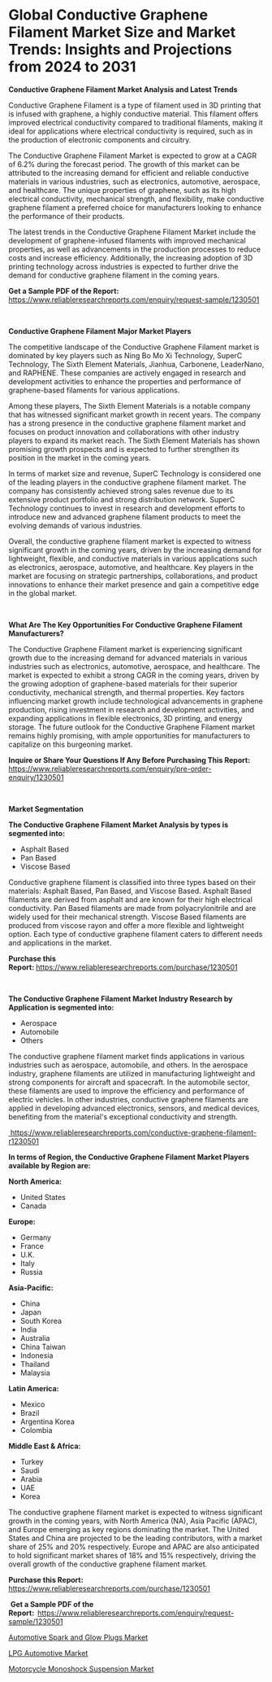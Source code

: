 <p><h1>Global Conductive Graphene Filament Market Size and Market Trends: Insights and Projections from 2024 to 2031</h1></p><p><strong>Conductive Graphene Filament Market Analysis and Latest Trends</strong></p>
<p><p>Conductive Graphene Filament is a type of filament used in 3D printing that is infused with graphene, a highly conductive material. This filament offers improved electrical conductivity compared to traditional filaments, making it ideal for applications where electrical conductivity is required, such as in the production of electronic components and circuitry.</p><p>The Conductive Graphene Filament Market is expected to grow at a CAGR of 6.2% during the forecast period. The growth of this market can be attributed to the increasing demand for efficient and reliable conductive materials in various industries, such as electronics, automotive, aerospace, and healthcare. The unique properties of graphene, such as its high electrical conductivity, mechanical strength, and flexibility, make conductive graphene filament a preferred choice for manufacturers looking to enhance the performance of their products.</p><p>The latest trends in the Conductive Graphene Filament Market include the development of graphene-infused filaments with improved mechanical properties, as well as advancements in the production processes to reduce costs and increase efficiency. Additionally, the increasing adoption of 3D printing technology across industries is expected to further drive the demand for conductive graphene filament in the coming years.</p></p>
<p><strong>Get a Sample PDF of the Report:&nbsp;</strong> <a href="https://www.reliableresearchreports.com/enquiry/request-sample/1230501">https://www.reliableresearchreports.com/enquiry/request-sample/1230501</a></p>
<p>&nbsp;</p>
<p><strong>Conductive Graphene Filament Major Market Players</strong></p>
<p><p>The competitive landscape of the Conductive Graphene Filament market is dominated by key players such as Ning Bo Mo Xi Technology, SuperC Technology, The Sixth Element Materials, Jianhua, Carbonene, LeaderNano, and RAPHENE. These companies are actively engaged in research and development activities to enhance the properties and performance of graphene-based filaments for various applications.</p><p>Among these players, The Sixth Element Materials is a notable company that has witnessed significant market growth in recent years. The company has a strong presence in the conductive graphene filament market and focuses on product innovation and collaborations with other industry players to expand its market reach. The Sixth Element Materials has shown promising growth prospects and is expected to further strengthen its position in the market in the coming years.</p><p>In terms of market size and revenue, SuperC Technology is considered one of the leading players in the conductive graphene filament market. The company has consistently achieved strong sales revenue due to its extensive product portfolio and strong distribution network. SuperC Technology continues to invest in research and development efforts to introduce new and advanced graphene filament products to meet the evolving demands of various industries.</p><p>Overall, the conductive graphene filament market is expected to witness significant growth in the coming years, driven by the increasing demand for lightweight, flexible, and conductive materials in various applications such as electronics, aerospace, automotive, and healthcare. Key players in the market are focusing on strategic partnerships, collaborations, and product innovations to enhance their market presence and gain a competitive edge in the global market.</p></p>
<p>&nbsp;</p>
<p><strong>What Are The Key Opportunities For Conductive Graphene Filament Manufacturers?</strong></p>
<p><p>The Conductive Graphene Filament market is experiencing significant growth due to the increasing demand for advanced materials in various industries such as electronics, automotive, aerospace, and healthcare. The market is expected to exhibit a strong CAGR in the coming years, driven by the growing adoption of graphene-based materials for their superior conductivity, mechanical strength, and thermal properties. Key factors influencing market growth include technological advancements in graphene production, rising investment in research and development activities, and expanding applications in flexible electronics, 3D printing, and energy storage. The future outlook for the Conductive Graphene Filament market remains highly promising, with ample opportunities for manufacturers to capitalize on this burgeoning market.</p></p>
<p><strong>Inquire or Share Your Questions If Any Before Purchasing This Report:</strong> <a href="https://www.reliableresearchreports.com/enquiry/pre-order-enquiry/1230501">https://www.reliableresearchreports.com/enquiry/pre-order-enquiry/1230501</a></p>
<p>&nbsp;</p>
<p><strong>Market Segmentation</strong></p>
<p><strong>The Conductive Graphene Filament Market Analysis by types is segmented into:</strong></p>
<p><ul><li>Asphalt Based</li><li>Pan Based</li><li>Viscose Based</li></ul></p>
<p><p>Conductive graphene filament is classified into three types based on their materials: Asphalt Based, Pan Based, and Viscose Based. Asphalt Based filaments are derived from asphalt and are known for their high electrical conductivity. Pan Based filaments are made from polyacrylonitrile and are widely used for their mechanical strength. Viscose Based filaments are produced from viscose rayon and offer a more flexible and lightweight option. Each type of conductive graphene filament caters to different needs and applications in the market.</p></p>
<p><strong>Purchase this Report:&nbsp;</strong><a href="https://www.reliableresearchreports.com/purchase/1230501">https://www.reliableresearchreports.com/purchase/1230501</a></p>
<p>&nbsp;</p>
<p><strong>The Conductive Graphene Filament Market Industry Research by Application is segmented into:</strong></p>
<p><ul><li>Aerospace</li><li>Automobile</li><li>Others</li></ul></p>
<p><p>The conductive graphene filament market finds applications in various industries such as aerospace, automobile, and others. In the aerospace industry, graphene filaments are utilized in manufacturing lightweight and strong components for aircraft and spacecraft. In the automobile sector, these filaments are used to improve the efficiency and performance of electric vehicles. In other industries, conductive graphene filaments are applied in developing advanced electronics, sensors, and medical devices, benefiting from the material's exceptional conductivity and strength.</p></p>
<p><a href="https://www.reliableresearchreports.com/conductive-graphene-filament-r1230501">&nbsp;https://www.reliableresearchreports.com/conductive-graphene-filament-r1230501</a></p>
<p><strong>In terms of Region, the Conductive Graphene Filament Market Players available by Region are:</strong></p>
<p>
    <p> <strong> North America: </strong>
        <ul>
            <li>United States</li>
            <li>Canada</li>
        </ul>
        </p> 
    <p> <strong> Europe: </strong>
        <ul>
            <li>Germany</li>
            <li>France</li>
            <li>U.K.</li>
            <li>Italy</li>
            <li>Russia</li>
        </ul>
        </p> 
    <p> <strong> Asia-Pacific: </strong>
        <ul>
            <li>China</li>
            <li>Japan</li>
            <li>South Korea</li>
            <li>India</li>
            <li>Australia</li>
            <li>China Taiwan</li>
            <li>Indonesia</li>
            <li>Thailand</li>
            <li>Malaysia</li>
        </ul>
        </p> 
    <p> <strong> Latin America: </strong>
        <ul>
            <li>Mexico</li>
            <li>Brazil</li>
            <li>Argentina Korea</li>
            <li>Colombia</li>
        </ul>
        </p> 
    <p> <strong> Middle East & Africa: </strong>
        <ul>
            <li>Turkey</li>
            <li>Saudi</li>
            <li>Arabia</li>
            <li>UAE</li>
            <li>Korea</li>
        </ul>
    </p>
    </p>
<p><p>The conductive graphene filament market is expected to witness significant growth in the coming years, with North America (NA), Asia Pacific (APAC), and Europe emerging as key regions dominating the market. The United States and China are projected to be the leading contributors, with a market share of 25% and 20% respectively. Europe and APAC are also anticipated to hold significant market shares of 18% and 15% respectively, driving the overall growth of the conductive graphene filament market.</p></p>
<p><strong>Purchase this Report: </strong><a href="https://www.reliableresearchreports.com/purchase/1230501">https://www.reliableresearchreports.com/purchase/1230501</a></p>
<p>&nbsp;<strong>Get a Sample PDF of the Report:&nbsp;&nbsp;</strong><a href="https://www.reliableresearchreports.com/enquiry/request-sample/1230501">https://www.reliableresearchreports.com/enquiry/request-sample/1230501</a></p>
<p><strong></strong></p>
<p><p><a href="https://medium.com/@pinkierau13/future-trends-in-global-automotive-spark-and-glow-plugs-market-market-insights-and-analysis-from-127fc9b344e8">Automotive Spark and Glow Plugs Market</a></p><p><a href="https://medium.com/@charlesporter2662/global-lpg-automotive-market-size-is-expected-to-experience-a-cagr-of-14-3-2a540143efb6">LPG Automotive Market</a></p><p><a href="https://medium.com/@jjkh377/global-motorcycle-monoshock-suspension-market-size-is-expected-to-reach-at-a-cagr-of-14-4-33eb228afde7">Motorcycle Monoshock Suspension Market</a></p></p>